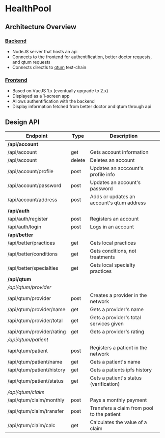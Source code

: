 

# HealthPool

## Architecture Overview
### [Backend](https://github.com/noahrinehart/HealthPool/tree/master/backend)
* NodeJS server that hosts an api
* Connects to the frontend for authentification, better doctor requests, and qtum requests
* Connects directls to [qtum](https://qtum.org/) test-chain

### [Frontend](https://github.com/noahrinehart/HealthPool/tree/master/frontend)
* Based on VueJS 1.x (eventually upgrade to 2.x)
* Displayed as a 1-screen app
* Allows authentification with the backend
* Display information fetched from better doctor and qtum through api

## Design API
|Endpoint   |Type   |Description   |
|---|---|---|
|**/api/account**|||
|/api/account|get|Gets account information|
|/api/account|delete|Deletes an account|
|/api/account/profile|post|Updates an acccount's profile info|
|/api/account/password|post|Updates an account's password|
|/api/account/address|post|Adds or updates an account's qtum address|
|**/api/auth**|||
|/api/auth/register|post|Registers an account|
|/api/auth/login|post|Logs in an account|
|**/api/better**|||
|/api/better/practices|get|Gets local practices|
|/api/better/conditions|get|Gets conditions, not treatments|
|/api/better/specialties|get|Gets local specialty practices|
|**/api/qtum**|||
|*/api/qtum/provider*|||
|/api/qtum/provider|post|Creates a provider in the network|
|/api/qtum/provider/name|get|Gets a provider's name|
|/api/qtum/provider/total|get|Gets a provider's total services given|
|/api/qtum/provider/rating|get|Gets a provider's rating|
|*/api/qtum/patient*|||
|/api/qtum/patient|post|Registers a patient in the network|
|/api/qtum/patient/name|get|Gets a patient's name|
|/api/qtum/patient/history|get|Gets a patients ipfs history|
|/api/qtum/patient/status|get|Gets a patient's status (verification)|
|*/api/qtum/claim*|||
|/api/qtum/claim/monthly|post|Pays a monthly payment|
|/api/qtum/claim/transfer|post|Transfers a claim from pool to the patient|
|/api/qtum/claim/calc|get|Calculates the value of a claim|



